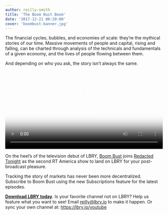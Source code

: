 ```yaml
---
author: reilly-smith
title: 'The Boom Bust Boom'
date: '2017-12-21 00:20:00'
cover: 'boombust-banner.jpg'
---
```

The financial cycles, bubbles, and economies of scale: they’re the mythical stories of our time. Massive movements of people and capital, rising and falling, can be charted through analysis of the technicals and fundamentals of a given economy, and the lives of people flowing between them.

And depending on who you ask, the story isn’t always the same.

<video width="100%" controls poster="https://berk.ninja/thumbnails/Hnj6AQvbSls" src="https://spee.ch/8de45bc0aaa44da550b37c1e593c6fb69c34461e/disrupting-media-platforms.mp4"/></video>

On the heel’s of the television debut of LBRY, [Boom Bust](https://open.lbry.io/%40BoomBust) joins [Redacted Tonight](https://open.lbry.io/%40RedactedTonight) as the second RT America show to land on LBRY for your post-broadcast pleasure.

Tracking the story of markets has never been more decentralized. Subscribe to Boom Bust using the new Subscriptions feature for the latest episodes.

**[Download LBRY today](https://lbry.io/get)**. Is your favorite channel not on LBRY? Help us feature what you want to see! Email reilly@lbry.io to make it happen. Or sync your own channel at: https://lbry.io/youtube
